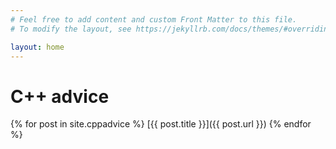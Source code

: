 ```yaml
---
# Feel free to add content and custom Front Matter to this file.
# To modify the layout, see https://jekyllrb.com/docs/themes/#overriding-theme-defaults

layout: home
---
```


# C++ advice
{% for post in site.cppadvice %}
  [{{ post.title }}]({{ post.url }})
{% endfor %}
